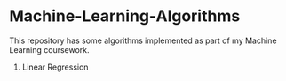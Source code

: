 # Machine-Learning-Algorithms
This repository has some algorithms implemented as part of my Machine Learning coursework.
1) Linear Regression
